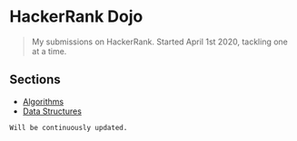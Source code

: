 # HackerRank Dojo

> My submissions on HackerRank. Started April 1st 2020, tackling one at a time.

## Sections
- [Algorithms](/algorithms)
- [Data Structures](/data-structures)

```Will be continuously updated.```
